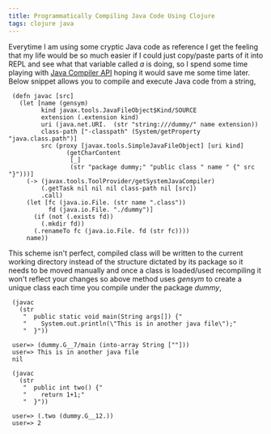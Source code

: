 ```yaml
---
title: Programmatically Compiling Java Code Using Clojure
tags: clojure java
---
```


Everytime I am using some cryptic Java code as reference I get the
feeling that my life would be so much easier if I could just copy/paste
parts of it into REPL and see what that variable called *a* is doing, so
I spend some time playing with [Java Compiler
API](http://download.oracle.com/javase/6/docs/api/javax/tools/package-summary.html)
hoping it would save me some time later. Below snippet allows you to
compile and execute Java code from a string,

     (defn javac [src]
       (let [name (gensym)
             kind javax.tools.JavaFileObject$Kind/SOURCE
             extension (.extension kind)
             uri (java.net.URI.  (str "string:///dummy/" name extension))
             class-path ["-classpath" (System/getProperty "java.class.path")]
             src (proxy [javax.tools.SimpleJavaFileObject] [uri kind]
                    (getCharContent 
                     [_] 
                     (str "package dummy;" "public class " name " {" src "}")))]
         (-> (javax.tools.ToolProvider/getSystemJavaCompiler)
             (.getTask nil nil nil class-path nil [src]) 
             .call)
         (let [fc (java.io.File. (str name ".class"))
               fd (java.io.File. "./dummy")] 
           (if (not (.exists fd)) 
             (.mkdir fd))
           (.renameTo fc (java.io.File. fd (str fc))))
         name))

This scheme isn't perfect, compiled class will be written to the current
working directory instead of the structure dictated by its package so it
needs to be moved manually and once a class is loaded/used recompiling
it won't reflect your changes so above method uses *gensym* to create a
unique class each time you compile under the package *dummy*,

     (javac
       (str
        "  public static void main(String args[]) {"
        "    System.out.println(\"This is in another java file\");"
        "  }"))

     user=> (dummy.G__7/main (into-array String [""]))
     user=> This is in another java file
     nil

     (javac
       (str
        "  public int two() {"
        "    return 1+1;"
        "  }"))

     user=> (.two (dummy.G__12.))
     user=> 2
